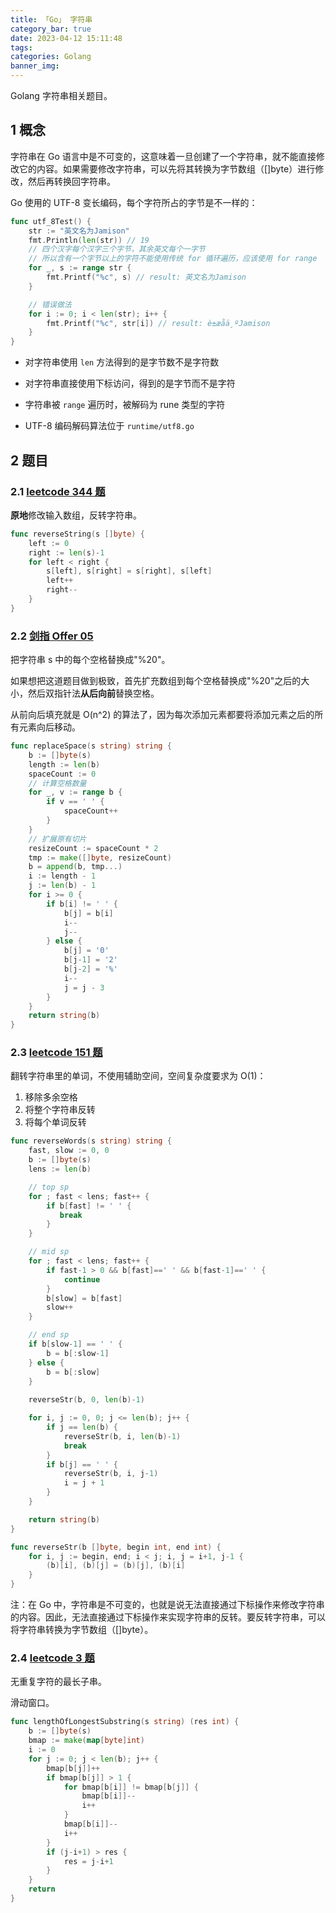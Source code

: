 ```yaml
---
title: 「Go」 字符串
category_bar: true
date: 2023-04-12 15:11:48
tags:
categories: Golang
banner_img:
---
```


Golang 字符串相关题目。

<!-- more -->

## 1 概念

字符串在 Go 语言中是不可变的，这意味着一旦创建了一个字符串，就不能直接修改它的内容。如果需要修改字符串，可以先将其转换为字节数组（[]byte）进行修改，然后再转换回字符串。

Go 使用的 UTF-8 变长编码，每个字符所占的字节是不一样的：

```go
func utf_8Test() {
	str := "英文名为Jamison"
	fmt.Println(len(str)) // 19
	// 四个汉字每个汉字三个字节，其余英文每个一字节
	// 所以含有一个字节以上的字符不能使用传统 for 循环遍历，应该使用 for range
	for _, s := range str {
		fmt.Printf("%c", s) // result: 英文名为Jamison
	}

	// 错误做法
	for i := 0; i < len(str); i++ {
		fmt.Printf("%c", str[i]) // result: è±æåä¸ºJamison
	}
}
```

* 对字符串使用 `len` 方法得到的是字节数不是字符数

* 对字符串直接使用下标访问，得到的是字节而不是字符

* 字符串被 `range` 遍历时，被解码为 rune 类型的字符

* UTF-8 编码解码算法位于 `runtime/utf8.go`

## 2 题目

### 2.1 [leetcode 344 题](https://leetcode.cn/problems/reverse-string/)

**原地**修改输入数组，反转字符串。

```go
func reverseString(s []byte) {
    left := 0
    right := len(s)-1
    for left < right {
        s[left], s[right] = s[right], s[left]
        left++
        right--
    }
}
```

### 2.2 [剑指 Offer 05](https://leetcode.cn/problems/ti-huan-kong-ge-lcof/)

把字符串 s 中的每个空格替换成"%20"。

如果想把这道题目做到极致，首先扩充数组到每个空格替换成"%20"之后的大小，然后双指针法**从后向前**替换空格。

从前向后填充就是 O(n^2) 的算法了，因为每次添加元素都要将添加元素之后的所有元素向后移动。

```go
func replaceSpace(s string) string {
    b := []byte(s)
    length := len(b)
    spaceCount := 0
    // 计算空格数量
    for _, v := range b {
        if v == ' ' {
            spaceCount++
        }
    }
    // 扩展原有切片
    resizeCount := spaceCount * 2
    tmp := make([]byte, resizeCount)
    b = append(b, tmp...)
    i := length - 1
    j := len(b) - 1
    for i >= 0 {
        if b[i] != ' ' {
            b[j] = b[i]
            i--
            j--
        } else {
            b[j] = '0'
            b[j-1] = '2'
            b[j-2] = '%'
            i--
            j = j - 3
        }
    }
    return string(b)
}
```

### 2.3 [leetcode 151 题](https://leetcode.cn/problems/reverse-words-in-a-string/)

翻转字符串里的单词，不使用辅助空间，空间复杂度要求为 O(1)：

1. 移除多余空格
2. 将整个字符串反转
3. 将每个单词反转

```go
func reverseWords(s string) string {
    fast, slow := 0, 0
    b := []byte(s)
    lens := len(b)

    // top sp
    for ; fast < lens; fast++ {
        if b[fast] != ' ' {
           break 
        }
    }

    // mid sp
    for ; fast < lens; fast++ {
        if fast-1 > 0 && b[fast]==' ' && b[fast-1]==' ' {
            continue
        }
        b[slow] = b[fast]
        slow++
    }

    // end sp
    if b[slow-1] == ' ' {
        b = b[:slow-1]
    } else {
        b = b[:slow]
    }
    
    reverseStr(b, 0, len(b)-1)

    for i, j := 0, 0; j <= len(b); j++ {
        if j == len(b) {
            reverseStr(b, i, len(b)-1)
            break
        }
        if b[j] == ' ' {
            reverseStr(b, i, j-1)
            i = j + 1
        }
    }

    return string(b)
}

func reverseStr(b []byte, begin int, end int) {
    for i, j := begin, end; i < j; i, j = i+1, j-1 {
        (b)[i], (b)[j] = (b)[j], (b)[i]
    }
}
```

注：在 Go 中，字符串是不可变的，也就是说无法直接通过下标操作来修改字符串的内容。因此，无法直接通过下标操作来实现字符串的反转。要反转字符串，可以将字符串转换为字节数组（[]byte）。

### 2.4 [leetcode 3 题](https://leetcode.cn/problems/longest-substring-without-repeating-characters/)

无重复字符的最长子串。

滑动窗口。

```go
func lengthOfLongestSubstring(s string) (res int) {
    b := []byte(s)
    bmap := make(map[byte]int)
    i := 0
    for j := 0; j < len(b); j++ {
        bmap[b[j]]++
        if bmap[b[j]] > 1 {
            for bmap[b[i]] != bmap[b[j]] {
                bmap[b[i]]--
                i++
            }
            bmap[b[i]]--
            i++
        }
        if (j-i+1) > res {
            res = j-i+1
        }
    }
    return
}
```